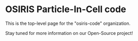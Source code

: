 # OSIRIS Particle-In-Cell code

This is the top-level page for the "osiris-code" organization.

Stay tuned for more information on our Open-Source project!
